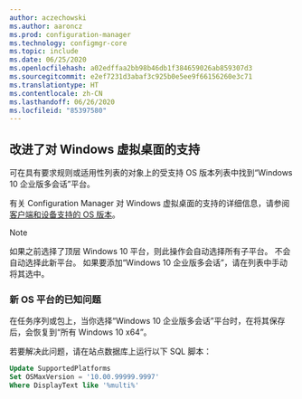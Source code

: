 ```yaml
---
author: aczechowski
ms.author: aaroncz
ms.prod: configuration-manager
ms.technology: configmgr-core
ms.topic: include
ms.date: 06/25/2020
ms.openlocfilehash: a02edffaa2bb98b46db1f384659026ab859307d3
ms.sourcegitcommit: e2ef7231d3abaf3c925b0e5ee9f66156260e3c71
ms.translationtype: HT
ms.contentlocale: zh-CN
ms.lasthandoff: 06/26/2020
ms.locfileid: "85397580"
---
```

## <a name="improved-support-for-windows-virtual-desktop"></a><a name="bkmk_wvd"></a>改进了对 Windows 虚拟桌面的支持

<!--6527576-->

可在具有要求规则或适用性列表的对象上的受支持 OS 版本列表中找到“Windows 10 企业版多会话”平台。

有关 Configuration Manager 对 Windows 虚拟桌面的支持的详细信息，请参阅[客户端和设备支持的 OS 版本](../../../../plan-design/configs/supported-operating-systems-for-clients-and-devices.md#windows-virtual-desktop)。

> [!NOTE]
> 如果之前选择了顶层 Windows 10 平台，则此操作会自动选择所有子平台。 不会自动选择此新平台。 如果要添加“Windows 10 企业版多会话”，请在列表中手动将其选中。

### <a name="known-issue-with-new-os-platform"></a>新 OS 平台的已知问题

在任务序列或包上，当你选择“Windows 10 企业版多会话”平台时，在将其保存后，会恢复到“所有 Windows 10 x64”。 

若要解决此问题，请在站点数据库上运行以下 SQL 脚本：

```sql
Update SupportedPlatforms
Set OSMaxVersion = '10.00.99999.9997'
Where DisplayText like '%multi%'
```
